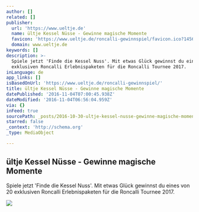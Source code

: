 ```yaml
---
author: []
related: []
publisher:
  url: 'https://www.ueltje.de'
  name: ültje Kessel Nüsse - Gewinne magische Momente
  favicon: 'https://www.ueltje.de/roncalli-gewinnspiel/favicon.ico?1456851359'
  domain: www.ueltje.de
keywords: []
description: >-
  Spiele jetzt 'Finde die Kessel Nuss'. Mit etwas Glück gewinnst du eines von 20
  exklusiven Roncalli Erlebnispaketen für die Roncalli Tournee 2017.
inLanguage: de
app_links: []
isBasedOnUrl: 'https://www.ueltje.de/roncalli-gewinnspiel/'
title: ültje Kessel Nüsse - Gewinne magische Momente
datePublished: '2016-11-04T07:00:45.938Z'
dateModified: '2016-11-04T06:56:04.959Z'
via: {}
inFeed: true
sourcePath: _posts/2016-10-30-ultje-kessel-nusse-gewinne-magische-momente.md
starred: false
_context: 'http://schema.org'
_type: MediaObject

---
```

<article style=""><h1>ültje Kessel Nüsse - Gewinne magische Momente</h1><p>Spiele jetzt 'Finde die Kessel Nuss'. Mit etwas Glück gewinnst du eines von 20 exklusiven Roncalli Erlebnispaketen für die Roncalli Tournee 2017.</p><img src="https://www.ueltje.de/roncalli-gewinnspiel/img/facebook/facebook_roncalli__share.jpg" /></article>